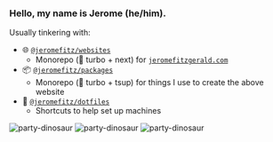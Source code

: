 ### Hello, my name is Jerome (he/him).

Usually tinkering with:

- 🌐️ [`@jeromefitz/websites`](https://github.com/JeromeFitz/websites)
  - Monorepo (🔺️ turbo + next) for [`jeromefitzgerald.com`](https://jeromefitzgerald.com)
- 📦️ [`@jeromefitz/packages`](https://github.com/JeromeFitz/packages)
  - Monorepo (🔺️ turbo + tsup) for things I use to create the above website
- 💽️ [`@jeromefitz/dotfiles`](https://github.com/JeromeFitz/dotfiles)
  - Shortcuts to help set up machines

![party-dinosaur](https://user-images.githubusercontent.com/3099369/88847142-9dcd0900-d1b4-11ea-8d0c-d1aae2bbe08d.gif) ![party-dinosaur](https://user-images.githubusercontent.com/3099369/88847142-9dcd0900-d1b4-11ea-8d0c-d1aae2bbe08d.gif) ![party-dinosaur](https://user-images.githubusercontent.com/3099369/88847142-9dcd0900-d1b4-11ea-8d0c-d1aae2bbe08d.gif) 

<!--
**JeromeFitz/JeromeFitz** is a ✨ _special_ ✨ repository because its `README.md` (this file) appears on your GitHub profile.

Here are some ideas to get you started:

- 🔭 I’m currently working on ...
- 🌱 I’m currently learning ...
- 👯 I’m looking to collaborate on ...
- 🤔 I’m looking for help with ...
- 💬 Ask me about ...
- 📫 How to reach me: ...
- 😄 Pronouns: ...
- ⚡ Fun fact: ...
-->
